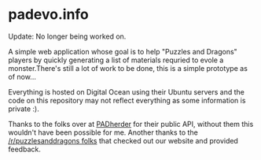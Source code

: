 # padevo.info

Update: No longer being worked on. 


A simple web application whose goal is to help "Puzzles and Dragons" players by quickly generating a list of materials requried to evole a monster.There's still a lot of work to be done, this is a simple prototype as of now... 

Everything is hosted on Digital Ocean using their Ubuntu servers and the code on this repository may not reflect everything as some information is private :). 

Thanks to the folks over at [PADherder](https://www.padherder.com/api/) for their public API, without them this wouldn't have been possible for me. Another thanks to the [/r/puzzlesanddragons folks](https://www.reddit.com/r/PuzzleAndDragons/comments/6nieud/misc_we_built_a_website_to_help_with_evolutions/) that checked out our website and provided feedback. 

